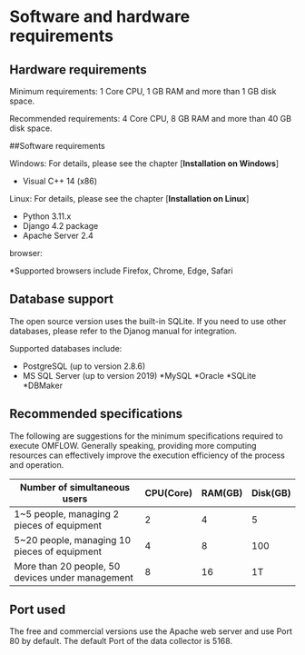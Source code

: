# Software and hardware requirements

## Hardware requirements

Minimum requirements: 1 Core CPU, 1 GB RAM and more than 1 GB disk space.

Recommended requirements: 4 Core CPU, 8 GB RAM and more than 40 GB disk space.

\##Software requirements

Windows: For details, please see the chapter \[**Installation on Windows**]

* Visual C++ 14 (x86)

Linux: For details, please see the chapter \[**Installation on Linux**]

* Python 3.11.x
* Django 4.2 package
* Apache Server 2.4

browser:

\*Supported browsers include Firefox, Chrome, Edge, Safari

## Database support

The open source version uses the built-in SQLite. If you need to use other databases, please refer to the Djanog manual for integration.

Supported databases include:

* PostgreSQL (up to version 2.8.6)
* MS SQL Server (up to version 2019) \*MySQL \*Oracle \*SQLite \*DBMaker

## Recommended specifications

The following are suggestions for the minimum specifications required to execute OMFLOW. Generally speaking, providing more computing resources can effectively improve the execution efficiency of the process and operation.

| Number of simultaneous users                     | CPU(Core) | RAM(GB) | Disk(GB) |
| ------------------------------------------------ | --------- | ------- | -------- |
| 1\~5 people, managing 2 pieces of equipment      | 2         | 4       | 5        |
| 5\~20 people, managing 10 pieces of equipment    | 4         | 8       | 100      |
| More than 20 people, 50 devices under management | 8         | 16      | 1T       |

## Port used

The free and commercial versions use the Apache web server and use Port 80 by default. The default Port of the data collector is 5168.
